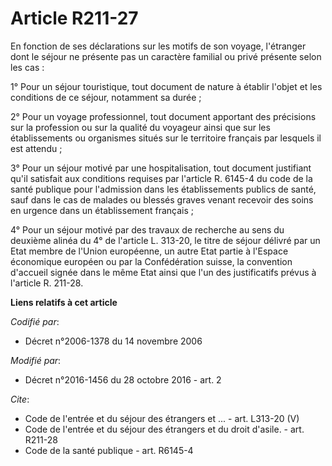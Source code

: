 # Article R211-27

En fonction de ses déclarations sur les motifs de son voyage, l'étranger dont le séjour ne présente pas un caractère familial
ou privé présente selon les cas : 

1° Pour un séjour touristique, tout document de nature à établir l'objet et les conditions de ce séjour, notamment sa
durée ; 

2° Pour un voyage professionnel, tout document apportant des précisions sur la profession ou sur la qualité du voyageur ainsi
que sur les établissements ou organismes situés sur le territoire français par lesquels il est attendu ; 

3° Pour un séjour motivé par une hospitalisation, tout document justifiant qu'il satisfait aux conditions requises par
l'article R. 6145-4 du code de la santé publique pour l'admission dans les établissements publics de santé, sauf dans le cas
de malades ou blessés graves venant recevoir des soins en urgence dans un établissement français ; 

4° Pour un séjour motivé par des travaux de recherche au sens du deuxième alinéa du 4° de l'article L. 313-20, le titre de
séjour délivré par un Etat membre de l'Union européenne, un autre Etat partie à l'Espace économique européen ou par la
Confédération suisse, la convention d'accueil signée dans le même Etat ainsi que l'un des justificatifs prévus à l'article R.
211-28.

**Liens relatifs à cet article**

_Codifié par_:

  - Décret n°2006-1378 du 14 novembre 2006

_Modifié par_:

  - Décret n°2016-1456 du 28 octobre 2016 - art. 2

_Cite_:

  - Code de l'entrée et du séjour des étrangers et ... - art. L313-20 (V)
  - Code de l'entrée et du séjour des étrangers et du droit d'asile. - art. R211-28
  - Code de la santé publique - art. R6145-4

